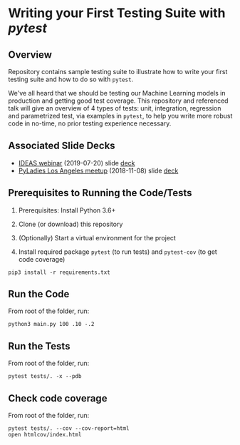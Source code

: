 # Writing your First Testing Suite with *pytest*

## Overview
Repository contains sample testing suite to illustrate how to write your first
testing suite and how to do so with `pytest`.

We've all heard that we should be testing our Machine Learning models in
production and getting good test coverage. This repository and referenced talk
will give an overview of 4 types of tests: unit, integration, regression and
parametrized test, via examples in `pytest`, to help you write more robust code
in no-time, no prior testing experience necessary.

## Associated Slide Decks
- [IDEAS webinar](http://bit.ly/2ZgDavA) (2019-07-20) slide [deck](http://bit.ly/2JGHOJR)
- [PyLadies Los Angeles meetup](https://www.meetup.com/Pyladies-LA/events/254903299/) (2018-11-08)
slide [deck](http://bit.ly/2LSZeoe)


## Prerequisites to Running the Code/Tests
1. Prerequisites: Install Python 3.6+

2. Clone (or download) this repository

3. (Optionally) Start a virtual environment for the project

4. Install required package `pytest` (to run tests) and `pytest-cov` (to get code coverage)
```
pip3 install -r requirements.txt 
```

## Run the Code
From root of the folder, run:
```
python3 main.py 100 .10 -.2
```

## Run the Tests
From root of the folder, run:
```
pytest tests/. -x --pdb
```

## Check code coverage
From root of the folder, run:
```
pytest tests/. --cov --cov-report=html
open htmlcov/index.html 
```
